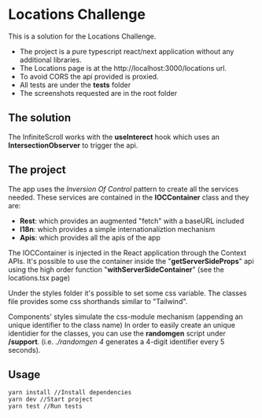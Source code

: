 # Locations Challenge

This is a solution for the Locations Challenge.
- The project is a pure typescript react/next application without any additional libraries.
- The Locations page is at the http://localhost:3000/locations url.
- To avoid CORS the api provided is proxied.
- All tests are under the **tests** folder
- The screenshots requested are in the root folder

## The solution

The InfiniteScroll works with the **useInterect** hook which uses an **IntersectionObserver** to trigger the api.

## The project

The app uses the *Inversion Of Control* pattern to create all the services needed.
These services are contained in the **IOCContainer** class and they are:
- **Rest**: which provides an augmented "fetch" with a baseURL included
- **I18n**: which provides a simple internationaliztion mechanism
- **Apis**: which provides all the apis of the app

The IOCContainer is injected in the React application through the Context APIs.
It's possible to use the container inside the "**getServerSideProps**" api using the high order function "**withServerSideContainer**" (see the locations.tsx page)

Under the styles folder it's possible to set some css variable.
The classes file provides some css shorthands similar to "Tailwind".

Components' styles simulate the css-module mechanism (appending an unique identifier to the class name)
In order to easily create an unique identidier for the classes, you can use the **randomgen** script under **/support**. (i.e. *./randomgen 4*  generates a 4-digit identifier every 5 seconds).


## Usage

    yarn install //Install dependencies
    yarn dev //Start project
    yarn test //Run tests
